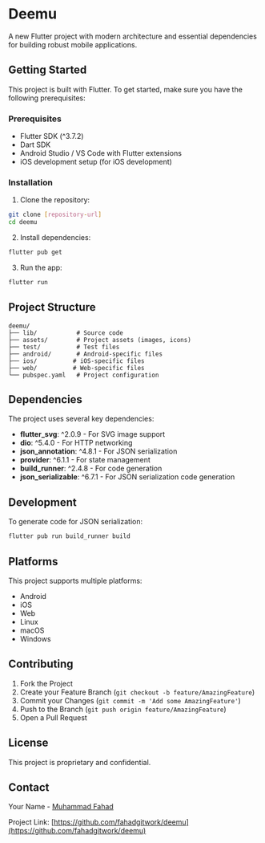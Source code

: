 # Deemu

A new Flutter project with modern architecture and essential dependencies for building robust mobile applications.

## Getting Started

This project is built with Flutter. To get started, make sure you have the following prerequisites:

### Prerequisites

- Flutter SDK (^3.7.2)
- Dart SDK
- Android Studio / VS Code with Flutter extensions
- iOS development setup (for iOS development)

### Installation

1. Clone the repository:
```bash
git clone [repository-url]
cd deemu
```

2. Install dependencies:
```bash
flutter pub get
```

3. Run the app:
```bash
flutter run
```

## Project Structure

```
deemu/
├── lib/           # Source code
├── assets/        # Project assets (images, icons)
├── test/          # Test files
├── android/       # Android-specific files
├── ios/          # iOS-specific files
├── web/          # Web-specific files
└── pubspec.yaml   # Project configuration
```

## Dependencies

The project uses several key dependencies:

- **flutter_svg**: ^2.0.9 - For SVG image support
- **dio**: ^5.4.0 - For HTTP networking
- **json_annotation**: ^4.8.1 - For JSON serialization
- **provider**: ^6.1.1 - For state management
- **build_runner**: ^2.4.8 - For code generation
- **json_serializable**: ^6.7.1 - For JSON serialization code generation

## Development

To generate code for JSON serialization:
```bash
flutter pub run build_runner build
```

## Platforms

This project supports multiple platforms:
- Android
- iOS
- Web
- Linux
- macOS
- Windows

## Contributing

1. Fork the Project
2. Create your Feature Branch (`git checkout -b feature/AmazingFeature`)
3. Commit your Changes (`git commit -m 'Add some AmazingFeature'`)
4. Push to the Branch (`git push origin feature/AmazingFeature`)
5. Open a Pull Request

## License

This project is proprietary and confidential.

## Contact

Your Name - [Muhammad Fahad](mailto:mf6309559@gmail.com)

Project Link: [https://github.com/fahadgitwork/deemu](https://github.com/fahadgitwork/deemu)
